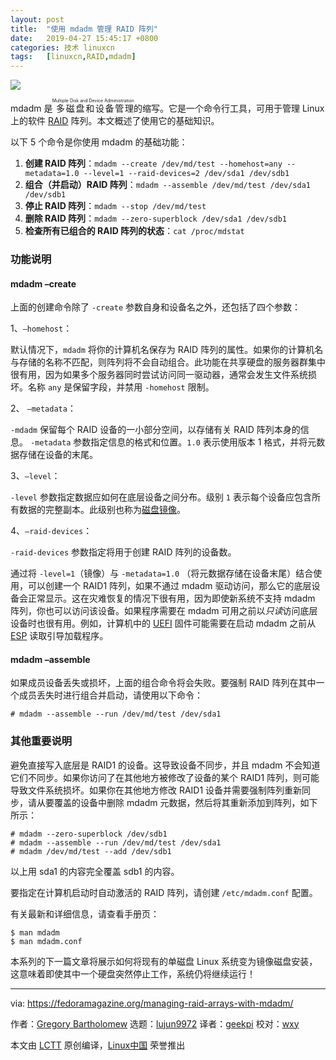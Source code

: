 ```yaml
---
layout: post
title:	"使用 mdadm 管理 RAID 阵列"
date:	2019-04-27 15:45:17 +0800 
categories:	技术 linuxcn 
tags:	[linuxcn,RAID,mdadm]
---
```



![](/Asserts/Images//attachment/album/201904/27/154508lru2xrh3mxba2vra.jpg)


mdadm 是<ruby> 多磁盘和设备管理 <rt>  Multiple Disk and Device Administration </rt></ruby> 的缩写。它是一个命令行工具，可用于管理 Linux 上的软件 [RAID](https://en.wikipedia.org/wiki/RAID) 阵列。本文概述了使用它的基础知识。


以下 5 个命令是你使用 mdadm 的基础功能：


1. **创建 RAID 阵列**：`mdadm --create /dev/md/test --homehost=any --metadata=1.0 --level=1 --raid-devices=2 /dev/sda1 /dev/sdb1`
2. **组合（并启动）RAID 阵列**：`mdadm --assemble /dev/md/test /dev/sda1 /dev/sdb1`
3. **停止 RAID 阵列**：`mdadm --stop /dev/md/test`
4. **删除 RAID 阵列**：`mdadm --zero-superblock /dev/sda1 /dev/sdb1`
5. **检查所有已组合的 RAID 阵列的状态**：`cat /proc/mdstat`


### 功能说明


#### mdadm –create


上面的创建命令除了 `-create` 参数自身和设备名之外，还包括了四个参数：


1、`–homehost`：


默认情况下，`mdadm` 将你的计算机名保存为 RAID 阵列的属性。如果你的计算机名与存储的名称不匹配，则阵列将不会自动组合。此功能在共享硬盘的服务器群集中很有用，因为如果多个服务器同时尝试访问同一驱动器，通常会发生文件系统损坏。名称 `any` 是保留字段，并禁用 `-homehost` 限制。


2、 `–metadata`：


`-mdadm` 保留每个 RAID 设备的一小部分空间，以存储有关 RAID 阵列本身的信息。 `-metadata` 参数指定信息的格式和位置。`1.0` 表示使用版本 1 格式，并将元数据存储在设备的末尾。


3、`–level`：


`-level` 参数指定数据应如何在底层设备之间分布。级别 `1` 表示每个设备应包含所有数据的完整副本。此级别也称为[磁盘镜像](https://en.wikipedia.org/wiki/Disk_mirroring)。


4、`–raid-devices`：


`-raid-devices` 参数指定将用于创建 RAID 阵列的设备数。


通过将 `-level=1`（镜像）与 `-metadata=1.0` （将元数据存储在设备末尾）结合使用，可以创建一个 RAID1 阵列，如果不通过 mdadm 驱动访问，那么它的底层设备会正常显示。这在灾难恢复的情况下很有用，因为即使新系统不支持 mdadm 阵列，你也可以访问该设备。如果程序需要在 mdadm 可用之前以*只读*访问底层设备时也很有用。例如，计算机中的 [UEFI](https://en.wikipedia.org/wiki/Unified_Extensible_Firmware_Interface) 固件可能需要在启动 mdadm 之前从 [ESP](https://en.wikipedia.org/wiki/EFI_system_partition) 读取引导加载程序。


#### mdadm –assemble


如果成员设备丢失或损坏，上面的组合命令将会失败。要强制 RAID 阵列在其中一个成员丢失时进行组合并启动，请使用以下命令：



```
# mdadm --assemble --run /dev/md/test /dev/sda1
```

### 其他重要说明


避免直接写入底层是 RAID1 的设备。这导致设备不同步，并且 mdadm 不会知道它们不同步。如果你访问了在其他地方被修改了设备的某个 RAID1 阵列，则可能导致文件系统损坏。如果你在其他地方修改 RAID1 设备并需要强制阵列重新同步，请从要覆盖的设备中删除 mdadm 元数据，然后将其重新添加到阵列，如下所示：



```
# mdadm --zero-superblock /dev/sdb1
# mdadm --assemble --run /dev/md/test /dev/sda1
# mdadm /dev/md/test --add /dev/sdb1
```

以上用 sda1 的内容完全覆盖 sdb1 的内容。


要指定在计算机启动时自动激活的 RAID 阵列，请创建 `/etc/mdadm.conf` 配置。


有关最新和详细信息，请查看手册页：



```
$ man mdadm
$ man mdadm.conf
```

本系列的下一篇文章将展示如何将现有的单磁盘 Linux 系统变为镜像磁盘安装，这意味着即使其中一个硬盘突然停止工作，系统仍将继续运行！




---


via: <https://fedoramagazine.org/managing-raid-arrays-with-mdadm/>


作者：[Gregory Bartholomew](https://fedoramagazine.org/author/glb/) 选题：[lujun9972](https://github.com/lujun9972) 译者：[geekpi](https://github.com/geekpi) 校对：[wxy](https://github.com/wxy)


本文由 [LCTT](https://github.com/LCTT/TranslateProject) 原创编译，[Linux中国](https://linux.cn/) 荣誉推出
